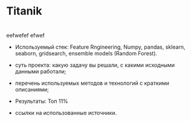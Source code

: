# Titanik<h1>
eefwefef
  efwef
  * Используемый стек: Feature Rngineering, Numpy, pandas, sklearn, seaborn, gridsearch, ensemble models (Random Forest).
  * суть проекта: какую задачу вы решали, с какими исходными данными работали;
  * перечень используемых методов и технологий с краткими описаниями;
  * Результаты: Топ 11%

  * ссылки на использованные источники.
  

